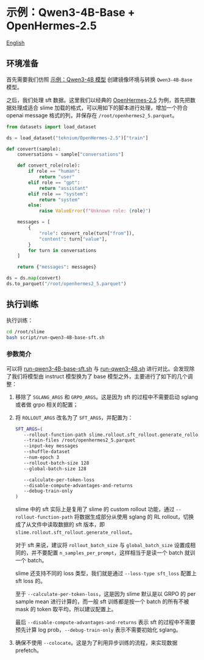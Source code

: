 # 示例：Qwen3-4B-Base + OpenHermes-2.5

[English](../en/sft.md)

## 环境准备

首先需要我们仿照 [示例：Qwen3-4B 模型](./models/qwen3-4B.md) 创建镜像环境与转换 `Qwen3-4B-Base` 模型。

之后，我们处理 sft 数据。这里我们以经典的 [OpenHermes-2.5](https://huggingface.co/datasets/teknium/OpenHermes-2.5) 为例，首先把数据处理成适合 slime 加载的格式，可以用如下的脚本进行处理，增加一个符合 openai message 格式的列，并保存在 `/root/openhermes2_5.parquet`。

```python
from datasets import load_dataset

ds = load_dataset("teknium/OpenHermes-2.5")["train"]

def convert(sample):
    conversations = sample["conversations"]

    def convert_role(role):
        if role == "human":
            return "user"
        elif role == "gpt":
            return "assistant"
        elif role == "system":
            return "system"
        else:
            raise ValueError(f"Unknown role: {role}")

    messages = [
        {
            "role": convert_role(turn["from"]),
            "content": turn["value"],
        }
        for turn in conversations
    ]

    return {"messages": messages}

ds = ds.map(convert)
ds.to_parquet("/root/openhermes2_5.parquet")
```

## 执行训练

执行训练：

```bash
cd /root/slime
bash script/run-qwen3-4B-base-sft.sh
```

### 参数简介

可以将 [run-qwen3-4B-base-sft.sh](../../scripts/run-qwen3-4B-base-sft.sh) 与 [run-qwen3-4B.sh](../../scripts/run-qwen3-4B.sh) 进行对比。会发现除了我们将模型由 instruct 模型换为了 base 模型之外，主要进行了如下的几个调整：

1. 移除了 `SGLANG_ARGS` 和 `GRPO_ARGS`。这是因为 sft 的过程中不需要启动 sglang 或者做 grpo 相关的配置；

2. 将 `ROLLOUT_ARGS` 改名为了 `SFT_ARGS`，并配置为：

   ```bash
   SFT_ARGS=(
      --rollout-function-path slime.rollout.sft_rollout.generate_rollout
      --train-files /root/openhermes2_5.parquet
      --input-key messages
      --shuffle-dataset
      --num-epoch 3
      --rollout-batch-size 128
      --global-batch-size 128
   
      --calculate-per-token-loss
      --disable-compute-advantages-and-returns
      --debug-train-only
   )
   ```

   slime 中的 sft 实际上是复用了 slime 的 custom rollout 功能，通过 `--rollout-function-path` 将数据生成部分从使用 sglang 的 RL rollout，切换成了从文件中读取数据的 sft 版本，即 `slime.rollout.sft_rollout.generate_rollout`。

   对于 sft 来说，建议将 `rollout_batch_size` 与 `global_batch_size` 设置成相同的，并不要配置 `n_samples_per_prompt`，这样相当于是读一个 batch 就训一个 batch。

   slime 还支持不同的 loss 类型，我们就是通过 `--loss-type sft_loss` 配置上 sft loss 的。

   至于 `--calculate-per-token-loss`，这是因为 slime 默认是以 GRPO 的 per sample mean 进行计算的，而一般 sft 训练都是按一个 batch 的所有不被 mask 的 token 取平均，所以建议配置上。

   最后 `--disable-compute-advantages-and-returns` 表示 sft 的过程中不需要预先计算 log prob，`--debug-train-only` 表示不需要初始化 sglang。

3. 确保不使用 `--colocate`。这是为了利用异步训练的流程，来实现数据 prefetch。
